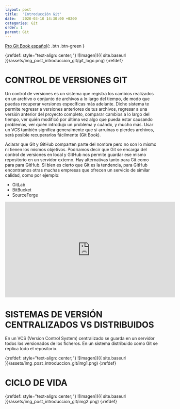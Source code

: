 ```yaml
---
layout: post
title:  "Introducción Git"
date:   2020-03-10 14:30:00 +0200
categories: Git
order: 1
parent: Git
---
```


[Pro Git Book español](https://git-scm.com/book/es/v2){: .btn .btn-green }

{:refdef: style="text-align: center;"}
![Imagen]({{ site.baseurl }}/assets/img_post_introduccion_git/git_logo.png)
{:refdef}

# CONTROL DE VERSIONES GIT

Un control de versiones es un sistema que registra los cambios realizados en un archivo o conjunto de archivos a lo largo del tiempo, de modo que puedas recuperar versiones específicas más adelante. Dicho sistema te permite regresar a versiones anteriores de tus archivos, regresar a una versión anterior del proyecto completo, comparar cambios a lo largo del tiempo, ver quién modificó por última vez algo que pueda estar causando problemas, ver quién introdujo un problema y cuándo, y mucho más. Usar un VCS también significa generalmente que si arruinas o pierdes archivos, será posible recuperarlos fácilmente (Git Book).

Aclarar que Git y GitHub comparten parte del nombre pero no son lo mismo ni tienen los mismos objetivos. Podríamos decir que Git se encarga del control de versiones en local y GitHub nos permite guardar ese mismo repositorio en un servidor externo. Hay alternativas tanto para Git como para para GitHub. Si bien es cierto que Git es la tendencia, para GitHub encontramos otras muchas empresas que ofrecen un servicio de similar calidad, como por ejemplo:
* GitLab
* BitBucket
* SourceForge

<iframe width="560" height="315" src="https://www.youtube.com/embed/5sXcjllHphk" frameborder="0" allow="accelerometer; autoplay; encrypted-media; gyroscope; picture-in-picture" allowfullscreen></iframe>

# SISTEMAS DE VERSIÓN CENTRALIZADOS VS DISTRIBUIDOS

En un VCS (Version Control System) centralizado se guarda en un servidor todos los versionados de los ficheros. En un sistema distribuido como Git se replica todo el repositorio.

{:refdef: style="text-align: center;"}
![Imagen]({{ site.baseurl }}/assets/img_post_introduccion_git/img1.png)
{:refdef}

# CICLO DE VIDA

{:refdef: style="text-align: center;"}
![Imagen]({{ site.baseurl }}/assets/img_post_introduccion_git/img2.png)
{:refdef}
